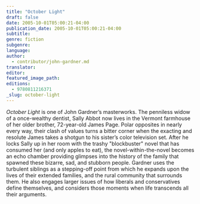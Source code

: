 ```yaml
---
title: "October Light"
draft: false
date: 2005-10-01T05:00:21-04:00
publication_date: 2005-10-01T05:00:21-04:00
subtitle:
genre: fiction
subgenre:
language:
author:
  - contributor/john-gardner.md
translator:
editor:
featured_image_path:
editions:
  - 9780811216371
_slug: october-light
---
```


_October Light_ is one of John Gardner’s masterworks. The penniless widow of a once-wealthy dentist, Sally Abbot now lives in the Vermont farmhouse of her older brother, 72-year-old James Page. Polar opposites in nearly every way, their clash of values turns a bitter corner when the exacting and resolute James takes a shotgun to his sister’s color television set. After he locks Sally up in her room with the trashy "blockbuster" novel that has consumed her (and only apples to eat), the novel-within-the-novel becomes an echo chamber providing glimpses into the history of the family that spawned these bizarre, sad, and stubborn people. Gardner uses the turbulent siblings as a stepping-off point from which he expands upon the lives of their extended families, and the rural community that surrounds them. He also engages larger issues of how liberals and conservatives define themselves, and considers those moments when life transcends all their arguments.

